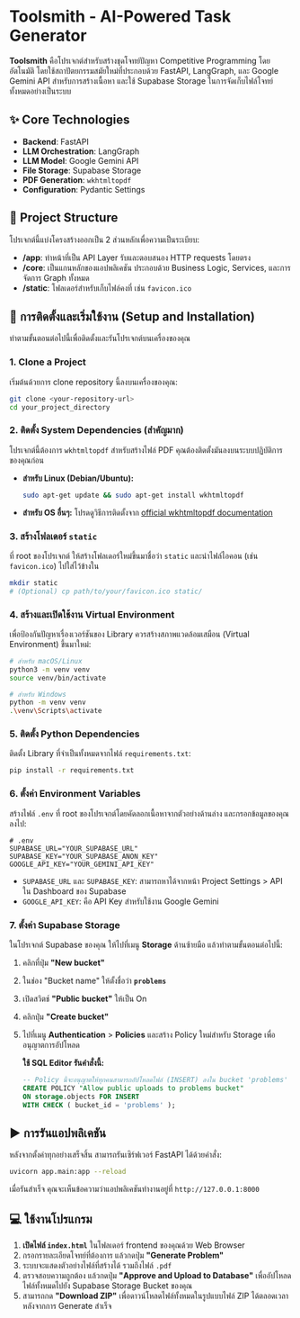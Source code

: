 # **Toolsmith - AI-Powered Task Generator**

**Toolsmith** คือโปรเจกต์สำหรับสร้างชุดโจทย์ปัญหา Competitive Programming โดยอัตโนมัติ โดยใช้สถาปัตยกรรมสมัยใหม่ที่ประกอบด้วย FastAPI, LangGraph, และ Google Gemini API สำหรับการสร้างเนื้อหา และใช้ Supabase Storage ในการจัดเก็บไฟล์โจทย์ทั้งหมดอย่างเป็นระบบ

## **✨ Core Technologies**

  * **Backend**: FastAPI
  * **LLM Orchestration**: LangGraph
  * **LLM Model**: Google Gemini API
  * **File Storage**: Supabase Storage
  * **PDF Generation**: `wkhtmltopdf`
  * **Configuration**: Pydantic Settings

## **📂 Project Structure**

โปรเจกต์นี้แบ่งโครงสร้างออกเป็น 2 ส่วนหลักเพื่อความเป็นระเบียบ:

  * **/app**: ทำหน้าที่เป็น API Layer รับและตอบสนอง HTTP requests โดยตรง
  * **/core**: เป็นแกนหลักของแอปพลิเคชัน ประกอบด้วย Business Logic, Services, และการจัดการ Graph ทั้งหมด
  * **/static**: โฟลเดอร์สำหรับเก็บไฟล์คงที่ เช่น `favicon.ico`

## **🚀 การติดตั้งและเริ่มใช้งาน (Setup and Installation)**

ทำตามขั้นตอนต่อไปนี้เพื่อติดตั้งและรันโปรเจกต์บนเครื่องของคุณ

### **1. Clone a Project**

เริ่มต้นด้วยการ clone repository นี้ลงบนเครื่องของคุณ:

```bash
git clone <your-repository-url>
cd your_project_directory
```

### **2. ติดตั้ง System Dependencies (สำคัญมาก)**

โปรเจกต์นี้ต้องการ `wkhtmltopdf` สำหรับสร้างไฟล์ PDF คุณต้องติดตั้งมันลงบนระบบปฏิบัติการของคุณก่อน

  * **สำหรับ Linux (Debian/Ubuntu):**
    ```bash
    sudo apt-get update && sudo apt-get install wkhtmltopdf
    ```
  * **สำหรับ OS อื่นๆ:** โปรดดูวิธีการติดตั้งจาก [official wkhtmltopdf documentation](https://wkhtmltopdf.org/downloads.html)

### **3. สร้างโฟลเดอร์ `static`**

ที่ root ของโปรเจกต์ ให้สร้างโฟลเดอร์ใหม่ขึ้นมาชื่อว่า `static` และนำไฟล์ไอคอน (เช่น `favicon.ico`) ไปใส่ไว้ข้างใน

```bash
mkdir static
# (Optional) cp path/to/your/favicon.ico static/
```

### **4. สร้างและเปิดใช้งาน Virtual Environment**

เพื่อป้องกันปัญหาเรื่องเวอร์ชันของ Library ควรสร้างสภาพแวดล้อมเสมือน (Virtual Environment) ขึ้นมาใหม่:

```bash
# สำหรับ macOS/Linux
python3 -m venv venv
source venv/bin/activate

# สำหรับ Windows
python -m venv venv
.\venv\Scripts\activate
```

### **5. ติดตั้ง Python Dependencies**

ติดตั้ง Library ที่จำเป็นทั้งหมดจากไฟล์ `requirements.txt`:

```bash
pip install -r requirements.txt
```

### **6. ตั้งค่า Environment Variables**

สร้างไฟล์ `.env` ที่ root ของโปรเจกต์โดยคัดลอกเนื้อหาจากตัวอย่างด้านล่าง และกรอกข้อมูลของคุณลงไป:

```env
# .env
SUPABASE_URL="YOUR_SUPABASE_URL"
SUPABASE_KEY="YOUR_SUPABASE_ANON_KEY"
GOOGLE_API_KEY="YOUR_GEMINI_API_KEY"
```

  * `SUPABASE_URL` และ `SUPABASE_KEY`: สามารถหาได้จากหน้า Project Settings \> API ใน Dashboard ของ Supabase
  * `GOOGLE_API_KEY`: คือ API Key สำหรับใช้งาน Google Gemini

### **7. ตั้งค่า Supabase Storage**

ในโปรเจกต์ Supabase ของคุณ ให้ไปที่เมนู **Storage** ด้านซ้ายมือ แล้วทำตามขั้นตอนต่อไปนี้:

1.  คลิกที่ปุ่ม **"New bucket"**

2.  ในช่อง "Bucket name" ให้ตั้งชื่อว่า **`problems`**

3.  เปิดสวิตช์ **"Public bucket"** ให้เป็น On

4.  คลิกปุ่ม **"Create bucket"**

5.  ไปที่เมนู **Authentication** \> **Policies** และสร้าง Policy ใหม่สำหรับ Storage เพื่ออนุญาตการอัปโหลด

    **ใช้ SQL Editor รันคำสั่งนี้:**

    ```sql
    -- Policy นี้จะอนุญาตให้ทุกคนสามารถอัปโหลดไฟล์ (INSERT) ลงใน bucket 'problems' ได้
    CREATE POLICY "Allow public uploads to problems bucket"
    ON storage.objects FOR INSERT
    WITH CHECK ( bucket_id = 'problems' );
    ```

## **▶️ การรันแอปพลิเคชัน**

หลังจากตั้งค่าทุกอย่างเสร็จสิ้น สามารถรันเซิร์ฟเวอร์ FastAPI ได้ด้วยคำสั่ง:

```bash
uvicorn app.main:app --reload
```

เมื่อรันสำเร็จ คุณจะเห็นข้อความว่าแอปพลิเคชันทำงานอยู่ที่ `http://127.0.0.1:8000`

## **💻 ใช้งานโปรแกรม**

1.  **เปิดไฟล์ `index.html`** ในโฟลเดอร์ frontend ของคุณด้วย Web Browser
2.  กรอกรายละเอียดโจทย์ที่ต้องการ แล้วกดปุ่ม **"Generate Problem"**
3.  ระบบจะแสดงตัวอย่างไฟล์ที่สร้างได้ รวมถึงไฟล์ `.pdf`
4.  ตรวจสอบความถูกต้อง แล้วกดปุ่ม **"Approve and Upload to Database"** เพื่ออัปโหลดไฟล์ทั้งหมดไปยัง Supabase Storage Bucket ของคุณ
5.  สามารถกด **"Download ZIP"** เพื่อดาวน์โหลดไฟล์ทั้งหมดในรูปแบบไฟล์ ZIP ได้ตลอดเวลาหลังจากการ Generate สำเร็จ